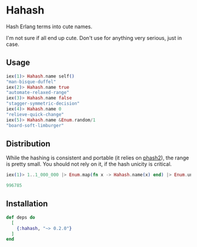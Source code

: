 # Hahash

Hash Erlang terms into cute names.

I'm not sure if all end up cute. Don't use for anything very serious, just in case.

## Usage

```elixir
iex(1)> Hahash.name self()
"man-bisque-duffel"
iex(2)> Hahash.name true
"automate-relaxed-range"
iex(3)> Hahash.name false
"stagger-symmetric-decision"
iex(4)> Hahash.name 0
"relieve-quick-change"
iex(5)> Hahash.name &Enum.random/1
"board-soft-limburger"
```

## Distribution

While the hashing is consistent and portable (it relies on [phash2](https://www.erlang.org/doc/man/erlang.html#phash2-2)), 
the range is pretty small. You should not rely on it, if the hash unicity is critical.

```elixir
iex(1)> 1..1_000_000 |> Enum.map(fn x -> Hahash.name(x) end) |> Enum.uniq() |> Enum.count()

996785
```

## Installation

```elixir
def deps do
  [
    {:hahash, "~> 0.2.0"}
  ]
end
```
